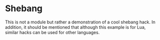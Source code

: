 
# Shebang

This is not a module but rather a demonstration of a cool shebang hack. In addition,
it should be mentioned that although this example is for Lua, similar hacks
can be used for other languages.
